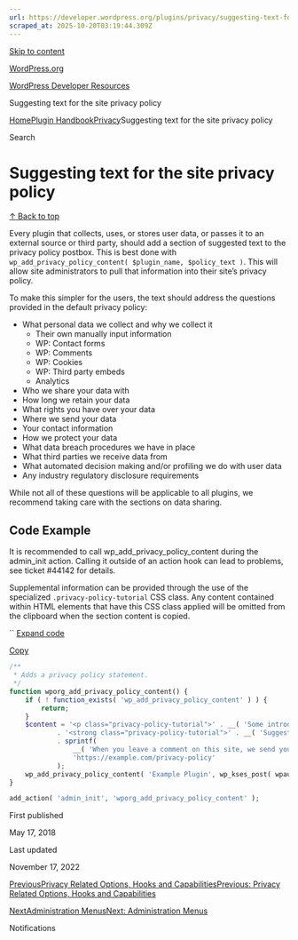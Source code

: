 ```yaml
---
url: https://developer.wordpress.org/plugins/privacy/suggesting-text-for-the-site-privacy-policy
scraped_at: 2025-10-20T03:19:44.309Z
---
```


[Skip to content](https://developer.wordpress.org/plugins/privacy/suggesting-text-for-the-site-privacy-policy/#wp--skip-link--target)

[WordPress.org](https://wordpress.org/)

[WordPress Developer Resources](https://developer.wordpress.org/)

Suggesting text for the site privacy policy


[Home](https://developer.wordpress.org/)[Plugin Handbook](https://developer.wordpress.org/plugins/)[Privacy](https://developer.wordpress.org/plugins/privacy/)Suggesting text for the site privacy policy

Search

# Suggesting text for the site privacy policy

[↑ Back to top](https://developer.wordpress.org/plugins/privacy/suggesting-text-for-the-site-privacy-policy/#wp--skip-link--target)

Every plugin that collects, uses, or stores user data, or passes it to an external source or third party, should add a section of suggested text to the privacy policy postbox. This is best done with ` wp_add_privacy_policy_content( $plugin_name, $policy_text )`. This will allow site administrators to pull that information into their site’s privacy policy.

To make this simpler for the users, the text should address the questions provided in the default privacy policy:

- What personal data we collect and why we collect it
  - Their own manually input information
  - WP: Contact forms
  - WP: Comments
  - WP: Cookies
  - WP: Third party embeds
  - Analytics
- Who we share your data with
- How long we retain your data
- What rights you have over your data
- Where we send your data
- Your contact information
- How we protect your data
- What data breach procedures we have in place
- What third parties we receive data from
- What automated decision making and/or profiling we do with user data
- Any industry regulatory disclosure requirements

While not all of these questions will be applicable to all plugins, we recommend taking care with the sections on data sharing.

## Code Example

It is recommended to call wp\_add\_privacy\_policy\_content during the admin\_init action. Calling it outside of an action hook can lead to problems, see ticket #44142 for details.

Supplemental information can be provided through the use of the specialized `.privacy-policy-tutorial` CSS class. Any content contained within HTML elements that have this CSS class applied will be omitted from the clipboard when the section content is copied.

``
[Expand code](https://developer.wordpress.org/plugins/privacy/suggesting-text-for-the-site-privacy-policy/#)

[Copy](https://developer.wordpress.org/plugins/privacy/suggesting-text-for-the-site-privacy-policy/#)

```php
/**
 * Adds a privacy policy statement.
 */
function wporg_add_privacy_policy_content() {
	if ( ! function_exists( 'wp_add_privacy_policy_content' ) ) {
		return;
	}
	$content = '<p class="privacy-policy-tutorial">' . __( 'Some introductory content for the suggested text.', 'text-domain' ) . '</p>'
			. '<strong class="privacy-policy-tutorial">' . __( 'Suggested Text:', 'my_plugin_textdomain' ) . '</strong> '
			. sprintf(
				__( 'When you leave a comment on this site, we send your name, email address, IP address and comment text to example.com. Example.com does not retain your personal data. The example.com privacy policy is <a href="%1$s" target="_blank">here</a>.', 'text-domain' ),
				'https://example.com/privacy-policy'
			);
	wp_add_privacy_policy_content( 'Example Plugin', wp_kses_post( wpautop( $content, false ) ) );
}

add_action( 'admin_init', 'wporg_add_privacy_policy_content' );
```

First published

May 17, 2018

Last updated

November 17, 2022

[PreviousPrivacy Related Options, Hooks and CapabilitiesPrevious: Privacy Related Options, Hooks and Capabilities](https://developer.wordpress.org/plugins/privacy/privacy-related-options-hooks-and-capabilities/)

[NextAdministration MenusNext: Administration Menus](https://developer.wordpress.org/plugins/administration-menus/)

Notifications